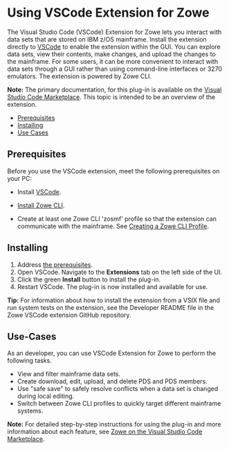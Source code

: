 # Using VSCode Extension for Zowe

The Visual Studio Code (VSCode) Extension for Zowe lets you interact with data sets that are stored on IBM z/OS mainframe. Install the extension directly to [VSCode](https://code.visualstudio.com/) to enable the extension within the GUI. You can explore data sets, view their contents, make changes, and upload the changes to the mainframe. For some users, it can be more convenient to interact with data sets through a GUI rather than using command-line interfaces or 3270 emulators. The extension is powered by Zowe CLI.

**Note:** The primary documentation, for this plug-in is available on the [Visual Studio Code Marketplace](https://marketplace.visualstudio.com/items?itemName=Zowe.vscode-extension-for-zowe). This topic is intended to be an overview of the extension.

  - [Prerequisites](#prerequisites)
  - [Installing](#installing)
  - [Use Cases](#use-cases)

## Prerequisites

Before you use the VSCode extension, meet the following prerequisites on your PC:

  - Install [VSCode](https://code.visualstudio.com/).

  - [Install Zowe CLI](cli-installcli.md).
  
  - Create at least one Zowe CLI 'zosmf' profile so that the extension can communicate with the mainframe. See [Creating a Zowe CLI Profile](cli-installcli#creating-a-zowe-cli-profile).

## Installing

1. Address [the prerequisites](#prerequisites).
2. Open VSCode. Navigate to the **Extensions** tab on the left side of the UI.
3. Click the green **Install** button to install the plug-in.
4. Restart VSCode. The plug-in is now installed and available for use.

**Tip:** For information about how to install the extension from a VSIX file and run system tests on the extension, see the Developer README file in the Zowe VSCode extension GitHub repository.

## Use-Cases

As an developer, you can use VSCode Extension for Zowe to perform the following tasks. 

- View and filter mainframe data sets.
- Create download, edit, upload, and delete PDS and PDS members.
- Use "safe save" to safely resolve conflicts when a data set is changed during local editing. 
- Switch between Zowe CLI profiles to quickly target different mainframe systems. 

**Note:** For detailed step-by-step instructions for using the plug-in and more information about each feature, see [Zowe on the Visual Studio Code Marketplace](https://marketplace.visualstudio.com/items?itemName=Zowe.vscode-extension-for-zowe).